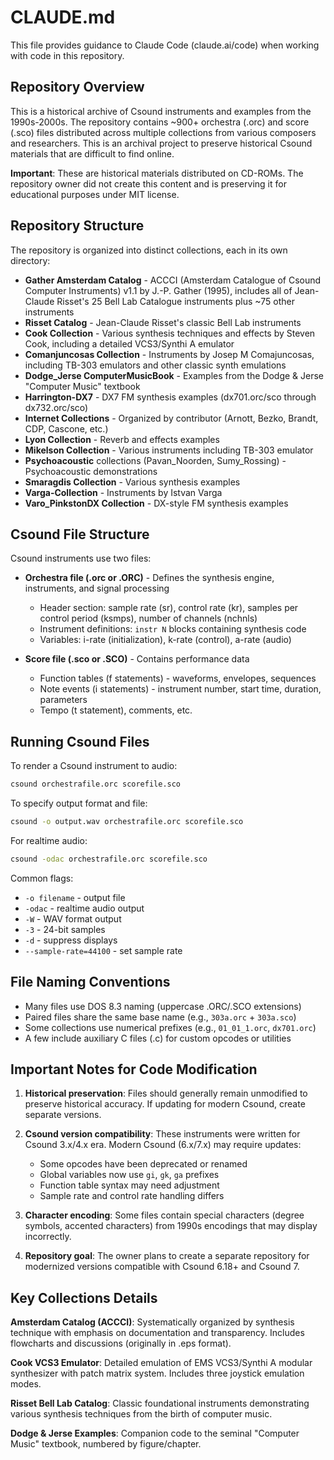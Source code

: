 # CLAUDE.md

This file provides guidance to Claude Code (claude.ai/code) when working with code in this repository.

## Repository Overview

This is a historical archive of Csound instruments and examples from the 1990s-2000s. The repository contains ~900+ orchestra (.orc) and score (.sco) files distributed across multiple collections from various composers and researchers. This is an archival project to preserve historical Csound materials that are difficult to find online.

**Important**: These are historical materials distributed on CD-ROMs. The repository owner did not create this content and is preserving it for educational purposes under MIT license.

## Repository Structure

The repository is organized into distinct collections, each in its own directory:

- **Gather Amsterdam Catalog** - ACCCI (Amsterdam Catalogue of Csound Computer Instruments) v1.1 by J.-P. Gather (1995), includes all of Jean-Claude Risset's 25 Bell Lab Catalogue instruments plus ~75 other instruments
- **Risset Catalog** - Jean-Claude Risset's classic Bell Lab instruments
- **Cook Collection** - Various synthesis techniques and effects by Steven Cook, including a detailed VCS3/Synthi A emulator
- **Comanjuncosas Collection** - Instruments by Josep M Comajuncosas, including TB-303 emulators and other classic synth emulations
- **Dodge_Jerse ComputerMusicBook** - Examples from the Dodge & Jerse "Computer Music" textbook
- **Harrington-DX7** - DX7 FM synthesis examples (dx701.orc/sco through dx732.orc/sco)
- **Internet Collections** - Organized by contributor (Arnott, Bezko, Brandt, CDP, Cascone, etc.)
- **Lyon Collection** - Reverb and effects examples
- **Mikelson Collection** - Various instruments including TB-303 emulator
- **Psychoacoustic** collections (Pavan_Noorden, Sumy_Rossing) - Psychoacoustic demonstrations
- **Smaragdis Collection** - Various synthesis examples
- **Varga-Collection** - Instruments by Istvan Varga
- **Varo_PinkstonDX Collection** - DX-style FM synthesis examples

## Csound File Structure

Csound instruments use two files:

- **Orchestra file (.orc or .ORC)** - Defines the synthesis engine, instruments, and signal processing
  - Header section: sample rate (sr), control rate (kr), samples per control period (ksmps), number of channels (nchnls)
  - Instrument definitions: `instr N` blocks containing synthesis code
  - Variables: i-rate (initialization), k-rate (control), a-rate (audio)

- **Score file (.sco or .SCO)** - Contains performance data
  - Function tables (f statements) - waveforms, envelopes, sequences
  - Note events (i statements) - instrument number, start time, duration, parameters
  - Tempo (t statement), comments, etc.

## Running Csound Files

To render a Csound instrument to audio:

```bash
csound orchestrafile.orc scorefile.sco
```

To specify output format and file:
```bash
csound -o output.wav orchestrafile.orc scorefile.sco
```

For realtime audio:
```bash
csound -odac orchestrafile.orc scorefile.sco
```

Common flags:
- `-o filename` - output file
- `-odac` - realtime audio output
- `-W` - WAV format output
- `-3` - 24-bit samples
- `-d` - suppress displays
- `--sample-rate=44100` - set sample rate

## File Naming Conventions

- Many files use DOS 8.3 naming (uppercase .ORC/.SCO extensions)
- Paired files share the same base name (e.g., `303a.orc` + `303a.sco`)
- Some collections use numerical prefixes (e.g., `01_01_1.orc`, `dx701.orc`)
- A few include auxiliary C files (.c) for custom opcodes or utilities

## Important Notes for Code Modification

1. **Historical preservation**: Files should generally remain unmodified to preserve historical accuracy. If updating for modern Csound, create separate versions.

2. **Csound version compatibility**: These instruments were written for Csound 3.x/4.x era. Modern Csound (6.x/7.x) may require updates:
   - Some opcodes have been deprecated or renamed
   - Global variables now use `gi`, `gk`, `ga` prefixes
   - Function table syntax may need adjustment
   - Sample rate and control rate handling differs

3. **Character encoding**: Some files contain special characters (degree symbols, accented characters) from 1990s encodings that may display incorrectly.

4. **Repository goal**: The owner plans to create a separate repository for modernized versions compatible with Csound 6.18+ and Csound 7.

## Key Collections Details

**Amsterdam Catalog (ACCCI)**: Systematically organized by synthesis technique with emphasis on documentation and transparency. Includes flowcharts and discussions (originally in .eps format).

**Cook VCS3 Emulator**: Detailed emulation of EMS VCS3/Synthi A modular synthesizer with patch matrix system. Includes three joystick emulation modes.

**Risset Bell Lab Catalog**: Classic foundational instruments demonstrating various synthesis techniques from the birth of computer music.

**Dodge & Jerse Examples**: Companion code to the seminal "Computer Music" textbook, numbered by figure/chapter.
